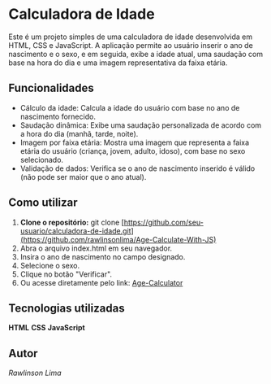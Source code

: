 # Calculadora de Idade
Este é um projeto simples de uma calculadora de idade desenvolvida em HTML, CSS e JavaScript. A aplicação permite ao usuário inserir o ano de nascimento e o sexo, e em seguida, exibe a idade atual, uma saudação com base na hora do dia e uma imagem representativa da faixa etária.
## Funcionalidades
- Cálculo da idade: Calcula a idade do usuário com base no ano de nascimento fornecido.
- Saudação dinâmica: Exibe uma saudação personalizada de acordo com a hora do dia (manhã, tarde, noite).
- Imagem por faixa etária: Mostra uma imagem que representa a faixa etária do usuário (criança, jovem, adulto, idoso), com base no sexo selecionado.
- Validação de dados: Verifica se o ano de nascimento inserido é válido (não pode ser maior que o ano atual).
## Como utilizar
1. **Clone o repositório:** git clone [https://github.com/seu-usuario/calculadora-de-idade.git](https://github.com/rawlinsonlima/Age-Calculate-With-JS)
2. Abra o arquivo index.html em seu navegador.
3. Insira o ano de nascimento no campo designado.
4. Selecione o sexo.
5. Clique no botão "Verificar".
6. Ou acesse diretamente pelo link: [Age-Calculator](https://rawlinsonlima.github.io/Age-Calculate-With-JS/)
## Tecnologias utilizadas
**HTML**
**CSS**
**JavaScript**
## Autor
*Rawlinson Lima*
